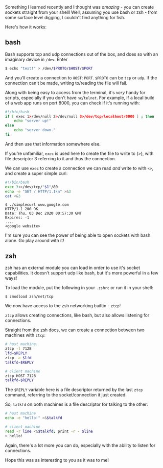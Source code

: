 Something I learned recently and I thought was *amazing* - you can create sockets straight from your shell! Well, assuming you use bash or zsh - from some surface level digging, I couldn't find anything for fish.

Here's how it works:

## bash
Bash supports tcp and udp connections out of the box, and does so with an imaginary device in `/dev`. Enter
```bash
$ echo "text!" > /dev/$PROTO/$HOST/$PORT
```
And you'll create a connection to `HOST:PORT`. `$PROTO` can be `tcp` or `udp`. If the connection can't be made, writing to/reading the file will fail.

Along with being easy to access from the terminal, it's *very* handy for scripts, especially if you don't have `nc`/`telnet`. For example, if a local build of a web app runs on port 8000, you can check if it's running with:

```bash
#!/bin/bash
if [ exec 1>/dev/null 2>/dev/null 3>/dev/tcp/localhost/8000 ] ; then
	echo "server up!"
else
	echo "server down."
fi
```
And then use that information somewhere else. 

If you're unfamiliar, `exec` is used here to create the file to write to (>), with file descriptor 3 referring to it and thus the connection. 

We can use `exec` to create a connection we can read *and* write to with `<>`, and create a super simple curl:
```bash
#!/bin/bash
exec 3<>/dev/tcp/"$1"/80
echo -e "GET / HTTP/1.1\n" >&3
cat <&3
```
```
$ ./simplecurl www.google.com
HTTP/1.1 200 OK
Date: Thu, 03 Dec 2020 00:57:30 GMT
Expires: -1
....
<google website>
```

I'm sure you can see the power of being able to open sockets with bash alone. Go play around with it!

## zsh
zsh has an external module you can load in order to use it's socket capabilities. It doesn't support udp like bash, but it's more powerful in a few ways!

To load the module, put the following in your `.zshrc` or run it in your shell:
```
$ zmodload zsh/net/tcp
```

We now have access to the zsh networking builtin - `ztcp`! 

`ztcp` allows creating connections, like bash, but also allows listening for connections.

Straight from the zsh docs, we can create a connection between two machines with `ztcp`:

```bash
# host machine:
ztcp -l 7128
lfd=$REPLY
ztcp -a $lfd
talkfd=$REPLY

# client machine
ztcp HOST 7128
talkfd=$REPLY
```

The `$REPLY` variable here is a file descriptor returned by the last `ztcp` command, referring to the socket/connection it just created.

So, `talkfd` on both machines is a file descriptor for talking to the other:
```bash
# host machine
echo -e "hello!" >&$talkfd

# client machine
read -r line <&$talkfd; print -r - $line
> hello!
```

Again, there's a lot more you can do, especially with the ability to listen for connections.

Hope this was as interesting to you as it was to me!
